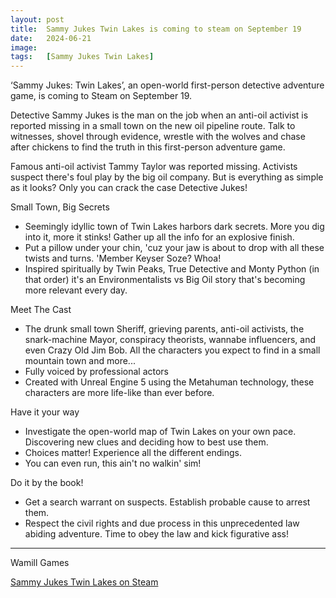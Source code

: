 ```yaml
---
layout: post
title:  Sammy Jukes Twin Lakes is coming to steam on September 19
date:   2024-06-21
image:  
tags:   [Sammy Jukes Twin Lakes]
---
```


‘Sammy Jukes: Twin Lakes’, an open-world first-person detective adventure game, is coming to Steam on September 19.

Detective Sammy Jukes is the man on the job when an anti-oil activist is reported missing in a small town on the new oil pipeline route. Talk to witnesses, shovel through evidence, wrestle with the wolves and chase after chickens to find the truth in this first-person adventure game.

Famous anti-oil activist Tammy Taylor was reported missing. Activists suspect there's foul play by the big oil company. But is everything as simple as it looks? Only you can crack the case Detective Jukes! 

Small Town, Big Secrets
-	Seemingly idyllic town of Twin Lakes harbors dark secrets. More you dig into it, more it stinks! Gather up all the info for an explosive finish.
-	Put a pillow under your chin, 'cuz your jaw is about to drop with all these twists and turns. 'Member Keyser Soze? Whoa!
-	Inspired spiritually by Twin Peaks, True Detective and Monty Python (in that order) it's an Environmentalists vs Big Oil story that's becoming more relevant every day.

Meet The Cast
-	The drunk small town Sheriff, grieving parents, anti-oil activists, the snark-machine Mayor, conspiracy theorists, wannabe influencers, and even Crazy Old Jim Bob. All the characters you expect to find in a small mountain town and more...
-	Fully voiced by professional actors
-	Created with Unreal Engine 5 using the Metahuman technology, these characters are more life-like than ever before.

Have it your way
-	Investigate the open-world map of Twin Lakes on your own pace. Discovering new clues and deciding how to best use them.
-	Choices matter! Experience all the different endings. 
-	You can even run, this ain't no walkin' sim!

Do it by the book!
-	Get a search warrant on suspects. Establish probable cause to arrest them.
-	Respect the civil rights and due process in this unprecedented law abiding adventure. Time to obey the law and kick figurative ass!

***

Wamill Games


[Sammy Jukes Twin Lakes on Steam](https://store.steampowered.com/app/3058620/Sammy_Jukes_Twin_Lakes/)
